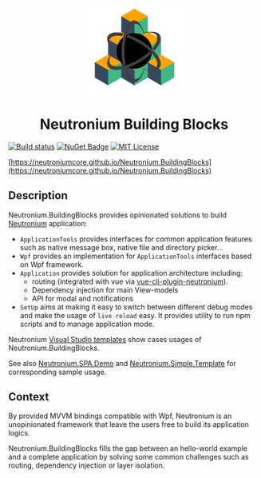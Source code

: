 

<p align="center"><img <p align="center"><img width="200"src="./__doc__/logo.png"></p>
<h1 align="center">Neutronium Building Blocks</h1>

[![Build status](https://img.shields.io/appveyor/ci/David-Desmaisons/neutronium-buildingblocks.svg)](https://ci.appveyor.com/project/David-Desmaisons/neutronium-buildingblocks)
[![NuGet Badge](https://buildstats.info/nuget/Neutronium.BuildingBlocks.Standard)](https://www.nuget.org/packages/Neutronium.BuildingBlocks.Standard/)
[![MIT License](https://img.shields.io/github/license/NeutroniumCore/ViewModel.Tools.svg)](https://github.com/NeutroniumCore/ViewModel.Tools/blob/master/LICENSE)

[https://neutroniumcore.github.io/Neutronium.BuildingBlocks](https://neutroniumcore.github.io/Neutronium.BuildingBlocks)

## Description

Neutronium.BuildingBlocks provides opinionated solutions to build [Neutronium](https://github.com/NeutroniumCore/Neutronium) application:

- `ApplicationTools` provides interfaces for common application features such as native message box, native file and directory picker...
- `Wpf` provides an implementation for `ApplicationTools` interfaces based on Wpf framework.
- `Application` provides solution for application architecture including:
  - routing (integrated with vue via [vue-cli-plugin-neutronium](https://github.com/NeutroniumCore/vue-cli-plugin-neutronium)).
  - Dependency injection for main View-models
  - API for modal and notifications
- `SetUp` aims at making it easy to switch between different debug modes and make the usage of `live reload` easy. It provides utility to run npm scripts and to manage application mode.

Neutronium [Visual Studio templates](https://marketplace.visualstudio.com/manage/publishers/daviddes?src=DavidDes.NeutroniumApplicationTemplates) show cases usages of Neutronium.BuildingBlocks.

See also [Neutronium.SPA.Demo](https://github.com/NeutroniumCore/Neutronium.SPA.Demo) and [Neutronium.Simple.Template](https://github.com/NeutroniumCore/Neutronium.Simple.Template) for corresponding sample usage.

## Context

By provided MVVM bindings compatible with Wpf, Neutronium is an unopinionated framework that leave the users free to build its application logics.


Neutronium.BuildingBlocks fills the gap between an hello-world example and a complete application by solving some common challenges such as routing, dependency injection or layer isolation.
